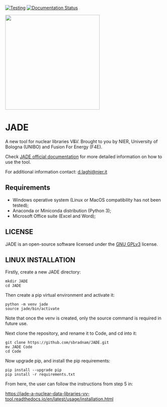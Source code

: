 [![Testing](https://github.com/dodu94/JADE/actions/workflows/TestPy38.yml/badge.svg?branch=master)](https://github.com/dodu94/JADE/actions/workflows/TestPy38.yml)
[![Documentation Status](https://readthedocs.org/projects/jade-a-nuclear-data-libraries-vv-tool/badge/?version=latest)](https://jade-a-nuclear-data-libraries-vv-tool.readthedocs.io/en/latest/?badge=latest)

<img src="https://user-images.githubusercontent.com/25747626/118662537-5f124900-b7f0-11eb-8d69-282305f795c4.png" width="300" />

# JADE
A new tool for nuclear libraries V&V.
Brought to you by NIER, University of Bologna (UNIBO) and Fusion For Energy (F4E).

Check [JADE official documentation](https://jade-a-nuclear-data-libraries-vv-tool.readthedocs.io/en/latest/)
for more detailed information on how to use the tool.

For additional information contact: d.laghi@nier.it

## Requirements
- Windows operative system (Linux or MacOS compatibility has not been tested);
- Anaconda or Miniconda distribution (Python 3);
- Microsoft Office suite (Excel and Word);

## LICENSE
JADE is an open-source software licensed under the [GNU GPLv3](./LICENSE) license.

## LINUX INSTALLATION

Firstly, create a new JADE directory:

``` 
mkdir JADE
cd JADE
```

Then create a pip virtual environment and activate it:

```
python -m venv jade
source jade/bin/activate
```
Note that once the venv is created, only the source command is required in future use.
 
Next clone the repository, and rename it to Code, and cd into it:

```
git clone https://github.com/sbradnam/JADE.git
mv JADE Code
cd Code
```

Now upgrade pip, and install the pip requirements:

```
pip install --upgrade pip
pip install -r requirements.txt
```

From here, the user can follow the instructions from step 5 in:

https://jade-a-nuclear-data-libraries-vv-tool.readthedocs.io/en/latest/usage/installation.html




